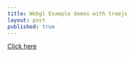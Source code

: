 ```yaml
---
title: Webgl Example demos with treejs
layout: post
published: true
---
```


<a href="http://tutorialzine.com/2013/09/20-impressive-examples-for-learning-webgl-with-three-js/">Click here</a>
